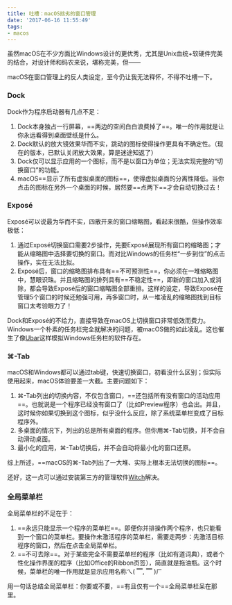 ```yaml
---
title: 吐槽：macOS拙劣的窗口管理
date: '2017-06-16 11:55:49'
tags:
- macos
---
```


虽然macOS在不少方面比Windows设计的更优秀，尤其是Unix血统+软硬件完美的结合，对设计师和码农来说，堪称完美，但——


<!--more-->


macOS在窗口管理上的反人类设定，至今仍让我无法释怀，不得不吐槽一下。

### Dock
Dock作为程序启动器有几点不足：

1. Dock本身独占一行屏幕，==两边的空间白白浪费掉了==。唯一的作用就是让你永远看得到桌面壁纸是什么。
2. Dock默认的放大镜效果华而不实，跳动的图标使得操作更具有不确定性。（现在的版本，已默认关闭放大效果，算是迷途知返了）
2. Dock仅可以显示应用的一个图标，而不是以窗口为单位；无法实现完整的“切换窗口”的功能。
3. macOS==显示了所有虚拟桌面的图标==，使得虚拟桌面的分离性降低。当你点击的图标在另外一个桌面的时候，居然要==点两下==才会自动切换过去！

### Exposé
Exposé可以说最为华而不实，四散开来的窗口缩略图，看起来很酷，但操作效率极低：

1. 通过Exposé切换窗口需要2步操作，先要Exposé展现所有窗口的缩略图；才能从缩略图中选择要切换的窗口。而对比Windows的任务栏“一步到位”的点击操作，实在无法比拟。
2. Exposé后，窗口的缩略图排布具有==不可预测性==，你必须在一堆缩略图中，慧眼识珠。并且缩略图的排列具有==不稳定性==，即新的窗口加入或消除，都会导致Exposé后的窗口缩略图全部重排。这样的设定，导致Exposé在管理5个窗口的时候还勉强可用，再多窗口时，从一堆凌乱的缩略图找到目标窗口太考验眼力了！

Dock和Exposé的不给力，直接导致在macOS上切换窗口非常低效而费力。Windows一个朴素的任务栏完全就解决的问题，被macOS做的如此凌乱。这也催生了像[Ubar](https://brawersoftware.com/products/ubar)这样模拟Windows任务栏的软件存在。

### ⌘-Tab
macOS和Windows都可以通过tab键，快速切换窗口，初看没什么区别；但实际使用起来，macOS体验要差一大截。主要问题如下：

1. ⌘-Tab列出的切换内容，不仅包含窗口，==还包括所有没有窗口的活动应用==。也就说是一个程序已经没有窗口了（比如Preview程序）也会出。并且，这时候你如果切换到这个图标，似乎没什么反应，除了系统菜单栏变成了目标程序外。
2. 多桌面的情况下，列出的总是所有桌面的程序。但你用⌘-Tab切换，并不会自动滑动桌面。
3. 最小化的应用，⌘-Tab切换后，并不会自动将最小化的窗口还原。

综上所述，==macOS的⌘-Tab列出了一大堆、实际上根本无法切换的图标==。

还好，这一点可以通过安装第三方的管理软件[Witch](https://manytricks.com/witch/)解决。

### 全局菜单栏
全局菜单栏的不足在于：

1. ==永远只能显示一个程序的菜单栏==。即便你并排操作两个程序，也只能看到一个窗口的菜单栏。要操作未激活程序的菜单栏，需要走两步：先激活目标程序的窗口，然后在点击全局菜单栏。
2. ==不可去除==。对于某些完全不需要菜单栏的程序（比如有道词典），或者个性化操作界面的程序（比如Office的Ribbon页签），简直就是拖油瓶。这个时候，菜单栏的唯一作用就是显示应用名称ㄟ( ▔, ▔ )ㄏ

用一句话总结全局菜单栏：你要或不要，==有且仅有一个==全局菜单栏呆在那里。
